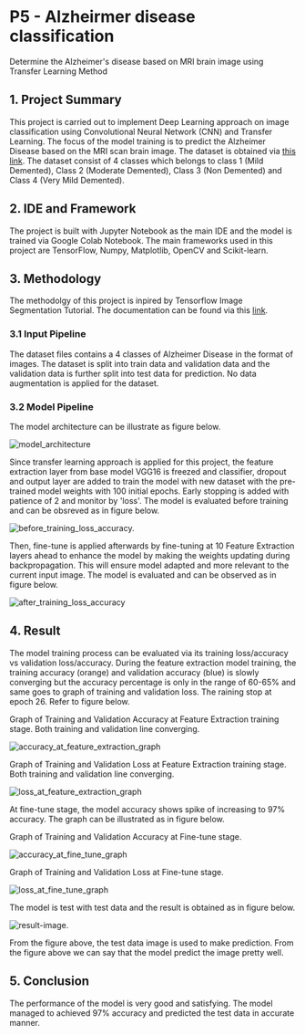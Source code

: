 # P5 - Alzheirmer disease classification
 Determine the Alzheimer's disease based on MRI brain image using Transfer Learning Method

## 1. Project Summary

This project is carried out to implement Deep Learning approach on image classification using Convolutional Neural Network (CNN) and Transfer Learning. The focus of the model training is to predict the Alzheimer Disease based on the MRI scan brain image. The dataset is obtained via [this link](https://www.kaggle.com/datasets/sachinkumar413/alzheimer-mri-dataset). The dataset consist of 4 classes which belongs to class 1 (Mild Demented), Class 2 (Moderate Demented), Class 3 (Non Demented) and Class 4 (Very Mild Demented).

## 2. IDE and Framework

The project is built with Jupyter Notebook as the main IDE and the model is trained via Google Colab Notebook. The main frameworks used in this project are TensorFlow, Numpy, Matplotlib, OpenCV and Scikit-learn.

## 3. Methodology

The methodolgy of this project is inpired by Tensorflow Image Segmentation Tutorial. The documentation can be found via this [link](https://www.tensorflow.org/tutorials/images/classification).

### 3.1 Input Pipeline

The dataset files contains a 4 classes of Alzheimer Disease in the format of images. The dataset is split into train data and validation data and the validation data is further split into test data for prediction. No data augmentation is applied for the dataset.

### 3.2 Model Pipeline

The model architecture can be illustrate as figure below.

![model_architecture](https://user-images.githubusercontent.com/100177902/164650914-3da3b62e-fdd2-4fe3-9c18-bdcc795f1cc8.png)

Since transfer learning approach is applied for this project, the feature extraction layer from base model VGG16 is freezed and classifier, dropout and output layer are added to train the model with new dataset with the pre-trained model weights with 100 initial epochs. Early stopping is added with patience of 2 and monitor by 'loss'. The model is evaluated before training and can be obsreved as in figure below. 

![before_training_loss_accuracy.](https://user-images.githubusercontent.com/100177902/164651950-2b211b49-b039-4703-8ae3-6980327e2611.png)

Then, fine-tune is applied afterwards by fine-tuning at 10 Feature Extraction layers ahead to enhance the model by making the weights updating during backpropagation. This will ensure model adapted and more relevant to the current input image. The model is evaluated and can be observed as in figure below.

![after_training_loss_accuracy](https://user-images.githubusercontent.com/100177902/164653941-ee77e663-c7a9-4721-9b9e-19e46ab2cf5f.png)

## 4. Result

The model training process can be evaluated via its training loss/accuracy vs validation loss/accuracy. During the feature extraction model training, the training accuracy (orange) and validation accuracy (blue) is slowly converging but the accuracy percentage is only in the range of 60-65% and same goes to graph of training and validation loss. The raining stop at epoch 26. Refer to figure below.

Graph of Training and Validation Accuracy at Feature Extraction training stage. Both training and validation line converging.

![accuracy_at_feature_extraction_graph](https://user-images.githubusercontent.com/100177902/164656933-2e1feb69-ac5d-439e-b15e-52a5a5122329.png)

Graph of Training and Validation Loss at Feature Extraction training stage. Both training and validation line converging.

![loss_at_feature_extraction_graph](https://user-images.githubusercontent.com/100177902/164663576-1497c151-6e89-46f6-9f91-b1425eaedaf0.png)

At fine-tune stage, the model accuracy shows spike of increasing to 97% accuracy. The graph can be illustrated as in figure below.

Graph of Training and Validation Accuracy at Fine-tune stage.

![accuracy_at_fine_tune_graph](https://user-images.githubusercontent.com/100177902/164675518-906c5cc9-9e6c-4d09-bf00-a4b199a119e2.png)

Graph of Training and Validation Loss at Fine-tune stage.

![loss_at_fine_tune_graph](https://user-images.githubusercontent.com/100177902/164675595-48b66132-f875-4c4f-bbb6-b0f04c324e5a.png)

The model is test with test data and the result is obtained as in figure below.

![result-image.](https://user-images.githubusercontent.com/100177902/164676145-c86116f7-93e7-4fa6-9739-560ec3c737e2.png)

From the figure above, the test data image is used to make prediction. From the figure above we can say that the model predict the image pretty well.

## 5. Conclusion

The performance of the model is very good and satisfying. The model managed to achieved 97% accuracy and predicted the test data in accurate manner.



